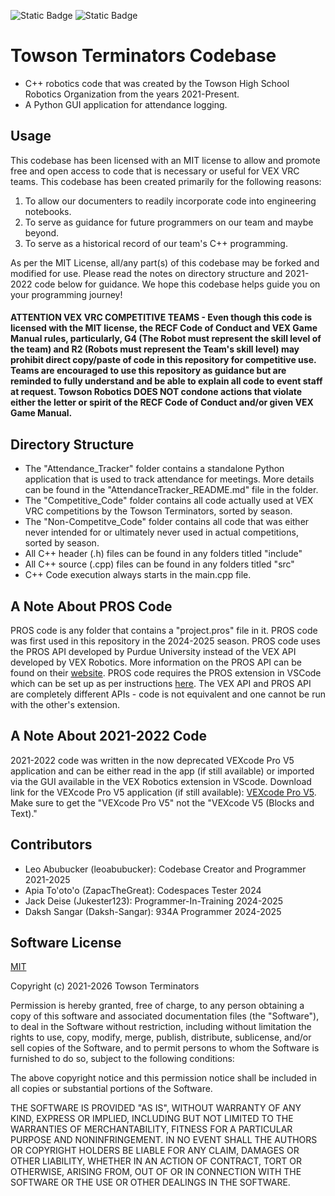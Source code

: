 ![Static Badge](https://img.shields.io/badge/VEX_VRC-blue)  ![Static Badge](https://img.shields.io/badge/Towson_Robotics-%23800000)

# Towson Terminators Codebase
 - C++ robotics code that was created by the Towson High School Robotics Organization from the years 2021-Present.
 - A Python GUI application for attendance logging. 

## Usage 
This codebase has been licensed with an MIT license to allow and promote free and open access to code that is necessary or useful for VEX VRC teams. 
This codebase has been created primarily for the following reasons:
1. To allow our documenters to readily incorporate code into engineering notebooks.
2. To serve as guidance for future programmers on our team and maybe beyond.
3. To serve as a historical record of our team's C++ programming.

As per the MIT License, all/any part(s) of this codebase may be forked and modified for use. Please read the notes on directory structure and 2021-2022 code below for guidance. We hope this codebase helps guide you on your programming journey! 
#### ATTENTION VEX VRC COMPETITIVE TEAMS - Even though this code is licensed with the MIT license, the RECF Code of Conduct and VEX Game Manual rules, particularly, G4 (The Robot must represent the skill level of the team) and R2 (Robots must represent the Team's skill level) may prohibit direct copy/paste of code in this repository for competitive use. Teams are encouraged to use this repository as guidance but are reminded to fully understand and be able to explain all code to event staff at request. Towson Robotics DOES NOT condone actions that violate either the letter or spirit of the RECF Code of Conduct and/or given VEX Game Manual. 

## Directory Structure
 - The "Attendance_Tracker" folder contains a standalone Python application that is used to track attendance for meetings. More details can be found in the "AttendanceTracker_README.md" file in the folder. 
 - The "Competitive_Code" folder contains all code actually used at VEX VRC competitions by the Towson Terminators, sorted by season.
 - The "Non-Competitve_Code" folder contains all code that was either never intended for or ultimately never used in actual competitions, sorted by season. 
 - All C++ header (.h) files can be found in any folders titled "include"
 - All C++ source (.cpp) files can be found in any folders titled "src"
 - C++ Code execution always starts in the main.cpp file. 

## A Note About PROS Code
PROS code is any folder that contains a "project.pros" file in it. PROS code was first used in this repository in the 2024-2025 season. PROS code uses the PROS API developed by Purdue University instead of the VEX API developed by VEX Robotics. More information on the PROS API can be found on their [website](https://pros.cs.purdue.edu/). PROS code requires the PROS extension in VSCode which can be set up as per instructions [here](https://pros.cs.purdue.edu/v5/getting-started/). The VEX API and PROS API are completely different APIs - code is not equivalent and one cannot be run with the other's extension. 

## A Note About 2021-2022 Code
2021-2022 code was written in the now deprecated VEXcode Pro V5 application and can be either read in the app (if still available) or imported via the GUI available in the VEX Robotics extension in VScode. Download link for the VEXcode Pro V5 application (if still available): [VEXcode Pro V5](https://www.vexrobotics.com/vexcode/install/v5). Make sure to get the "VEXcode Pro V5" not the "VEXcode V5 (Blocks and Text)."

## Contributors
- Leo Abubucker (leoabubucker): Codebase Creator and Programmer 2021-2025
- Apia To'oto'o (ZapacTheGreat): Codespaces Tester 2024
- Jack Deise (Jukester123): Programmer-In-Training 2024-2025
- Daksh Sangar (Daksh-Sangar): 934A Programmer 2024-2025
  
## Software License
[MIT](https://choosealicense.com/licenses/mit/)

Copyright (c) 2021-2026 Towson Terminators

Permission is hereby granted, free of charge, to any person obtaining a copy
of this software and associated documentation files (the "Software"), to deal
in the Software without restriction, including without limitation the rights
to use, copy, modify, merge, publish, distribute, sublicense, and/or sell
copies of the Software, and to permit persons to whom the Software is
furnished to do so, subject to the following conditions:

The above copyright notice and this permission notice shall be included in all
copies or substantial portions of the Software.

THE SOFTWARE IS PROVIDED "AS IS", WITHOUT WARRANTY OF ANY KIND, EXPRESS OR
IMPLIED, INCLUDING BUT NOT LIMITED TO THE WARRANTIES OF MERCHANTABILITY,
FITNESS FOR A PARTICULAR PURPOSE AND NONINFRINGEMENT. IN NO EVENT SHALL THE
AUTHORS OR COPYRIGHT HOLDERS BE LIABLE FOR ANY CLAIM, DAMAGES OR OTHER
LIABILITY, WHETHER IN AN ACTION OF CONTRACT, TORT OR OTHERWISE, ARISING FROM,
OUT OF OR IN CONNECTION WITH THE SOFTWARE OR THE USE OR OTHER DEALINGS IN THE
SOFTWARE.
